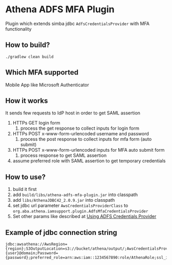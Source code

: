 # Athena ADFS MFA Plugin
Plugin which extends simba jdbc `AdfsCredentialsProvider` with MFA functionality

## How to build?

```shell script
./gradlew clean build
```
## Which MFA supported
Mobile App like Microsoft Authenticator

## How it works
It sends few requests to IdP host in order to get SAML assertion

1. HTTPs GET login form
   1. process the get response to collect inputs for login form
1. HTTPs POST x-www-form-urlencoded username and password
   1. process the post response to collect inputs for mfa form (auto submit)
1. HTTPs POST x-www-form-urlencoded inputs for MFA auto submit form
   1. process response to get SAML assertion
1. assume preferred role with SAML assertion to get temporary credentials

## How to use?
1. build it first
1. add `build/libs/athena-adfs-mfa-plugin.jar` into classpath
1. add `libs/AthenaJDBC42_2.0.9.jar` into classpath
1. set jdbc url parameter `AwsCredentialsProviderClass` to `org.aba.athena.iamsupport.plugin.AdfsMfaCredentialsProvider`
1. Set other params like described at [Using ADFS Credentials Provider](https://s3.amazonaws.com/athena-downloads/drivers/JDBC/SimbaAthenaJDBC_2.0.9/docs/Simba+Athena+JDBC+Driver+Install+and+Configuration+Guide.pdf)  


## Example of jdbc connection string
```text
jdbc:awsathena://AwsRegion={region};S3OutputLocation=s3://bucket/athena/output/;AwsCredentialsProviderClass=org.aba.athena.iamsupport.plugin.AdfsMfaCredentialsProvider;idp_host=fqn.adfs.host.name;idp_port=443;User={user}@domain;Password={password};preferred_role=arn:aws:iam::1234567890:role/AthenaRole;ssl_insecure=true
```
